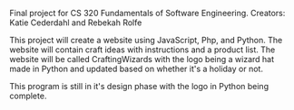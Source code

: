 Final project for CS 320 Fundamentals of Software Engineering. 
Creators: Katie Cederdahl and Rebekah Rolfe

This project will create a website using JavaScript, Php, and Python. The website will contain craft ideas with instructions and a product list. The website will be called CraftingWizards with the logo being a wizard hat made in Python and updated based on whether it's a holiday or not.

This program is still in it's design phase with the logo in Python being complete.
